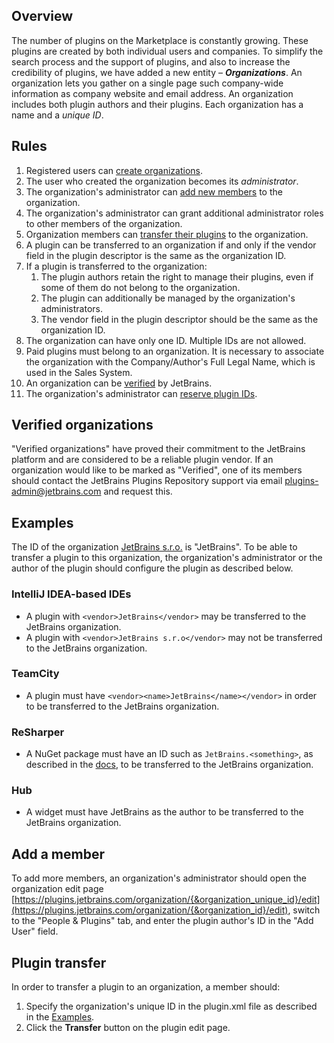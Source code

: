[//]: # (title: Organizations)

## Overview

The number of plugins on the Marketplace is constantly growing. These plugins are created by both individual users and companies. To simplify the search process and the support of plugins, and also to increase the credibility of plugins, we have added a new entity – **_Organizations_**.
An organization lets you gather on a single page such company-wide information as company website and email address. An organization includes both plugin authors and their plugins. Each organization has a name and a *unique ID*.

## Rules

1. Registered users can [create organizations](https://plugins.jetbrains.com/organizations/new).
2. The user who created the organization becomes its *administrator*.
3. The organization's administrator can [add new members](https://plugins.jetbrains.com/docs/marketplace/organizations.html#Organizations-Addamember) to the organization.
4. The organization's administrator can grant additional administrator roles to other members of the organization.
5. Organization members can [transfer their plugins](https://plugins.jetbrains.com/docs/marketplace/organizations.html#Organizations-Plugintransfer) to the organization.
6. A plugin can be transferred to an organization if and only if the vendor field in the plugin descriptor is the same as the organization ID.
7. If a plugin is transferred to the organization:
    1. The plugin authors retain the right to manage their plugins, even if some of them do not belong to the organization.
    2. The plugin can additionally be managed by the organization's administrators.
    3. The vendor field in the plugin descriptor should be the same as the organization ID.
8. The organization can have only one ID. Multiple IDs are not allowed.
9. Paid plugins must belong to an organization. It is necessary to associate the organization with the Company/Author's Full Legal Name, which is used in the Sales System.
10. An organization can be [verified](https://plugins.jetbrains.com/docs/marketplace/organizations.html#Organizations-Verifiedorganizations) by JetBrains.
11. The organization's administrator can [reserve plugin IDs](https://plugins.jetbrains.com/docs/marketplace/reserved-plugin-ids.html).

## Verified organizations

"Verified organizations" have proved their commitment to the JetBrains platform and are considered to be a reliable plugin vendor. If an organization would like to be marked as "Verified", one of its members should contact the JetBrains Plugins Repository support via email [plugins-admin@jetbrains.com](mailto:plugins-admin@jetbrains.com) and request this.

## Examples

The ID of the organization [JetBrains s.r.o.](https://plugins.jetbrains.com/organization/JetBrains) is "JetBrains". To be able to transfer a plugin to this organization, the organization's administrator or the author of the plugin should configure the plugin as described below.

### IntelliJ IDEA-based IDEs

* A plugin with `<vendor>JetBrains</vendor>` may be transferred to the JetBrains organization.
* A plugin with `<vendor>JetBrains s.r.o</vendor>` may not be transferred to the JetBrains organization.

### TeamCity

* A plugin must have `<vendor><name>JetBrains</name></vendor>` in order to be transferred to the JetBrains organization.

### ReSharper

* A NuGet package must have an ID such as `JetBrains.<something>`, as described in the [docs](https://www.jetbrains.com/help/resharper/sdk/HowTo/Start/CreateNuGetPackageForPlugin.html), to be transferred to the JetBrains organization.

### Hub

* A widget must have JetBrains as the author to be transferred to the JetBrains organization.

## Add a member

To add more members, an organization's administrator should open the organization edit page [https://plugins.jetbrains.com/organization/{&organization_unique_id}/edit](https://plugins.jetbrains.com/organization/{&organization_id}/edit), switch to the "People & Plugins" tab, and enter the plugin author's ID in the "Add User" field.

## Plugin transfer

In order to transfer a plugin to an organization, a member should:
1. Specify the organization's unique ID in the plugin.xml file as described in the [Examples](https://plugins.jetbrains.com/docs/marketplace/organizations.html#Organizations-Examples).
2. Click the **Transfer** button on the plugin edit page.